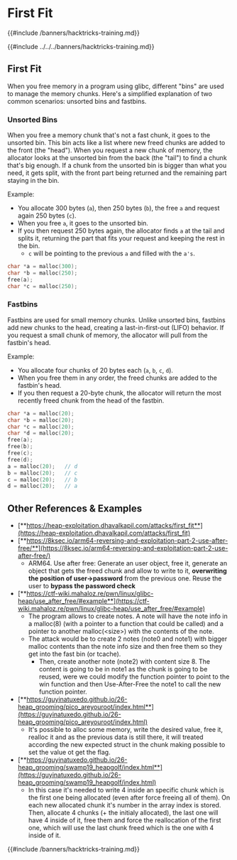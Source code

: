 # First Fit
{{#include /banners/hacktricks-training.md}}


{{#include ../../../banners/hacktricks-training.md}}

## **First Fit**

When you free memory in a program using glibc, different "bins" are used to manage the memory chunks. Here's a simplified explanation of two common scenarios: unsorted bins and fastbins.

### Unsorted Bins

When you free a memory chunk that's not a fast chunk, it goes to the unsorted bin. This bin acts like a list where new freed chunks are added to the front (the "head"). When you request a new chunk of memory, the allocator looks at the unsorted bin from the back (the "tail") to find a chunk that's big enough. If a chunk from the unsorted bin is bigger than what you need, it gets split, with the front part being returned and the remaining part staying in the bin.

Example:

- You allocate 300 bytes (`a`), then 250 bytes (`b`), the free `a` and request again 250 bytes (`c`).
- When you free `a`, it goes to the unsorted bin.
- If you then request 250 bytes again, the allocator finds `a` at the tail and splits it, returning the part that fits your request and keeping the rest in the bin.
  - `c` will be pointing to the previous `a` and filled with the `a's`.

```c
char *a = malloc(300);
char *b = malloc(250);
free(a);
char *c = malloc(250);
```

### Fastbins

Fastbins are used for small memory chunks. Unlike unsorted bins, fastbins add new chunks to the head, creating a last-in-first-out (LIFO) behavior. If you request a small chunk of memory, the allocator will pull from the fastbin's head.

Example:

- You allocate four chunks of 20 bytes each (`a`, `b`, `c`, `d`).
- When you free them in any order, the freed chunks are added to the fastbin's head.
- If you then request a 20-byte chunk, the allocator will return the most recently freed chunk from the head of the fastbin.

```c
char *a = malloc(20);
char *b = malloc(20);
char *c = malloc(20);
char *d = malloc(20);
free(a);
free(b);
free(c);
free(d);
a = malloc(20);   // d
b = malloc(20);   // c
c = malloc(20);   // b
d = malloc(20);   // a
```

## Other References & Examples

- [**https://heap-exploitation.dhavalkapil.com/attacks/first_fit**](https://heap-exploitation.dhavalkapil.com/attacks/first_fit)
- [**https://8ksec.io/arm64-reversing-and-exploitation-part-2-use-after-free/**](https://8ksec.io/arm64-reversing-and-exploitation-part-2-use-after-free/)
  - ARM64. Use after free: Generate an user object, free it, generate an object that gets the freed chunk and allow to write to it, **overwriting the position of user->password** from the previous one. Reuse the user to **bypass the password check**
- [**https://ctf-wiki.mahaloz.re/pwn/linux/glibc-heap/use_after_free/#example**](https://ctf-wiki.mahaloz.re/pwn/linux/glibc-heap/use_after_free/#example)
  - The program allows to create notes. A note will have the note info in a malloc(8) (with a pointer to a function that could be called) and a pointer to another malloc(\<size>) with the contents of the note.
  - The attack would be to create 2 notes (note0 and note1) with bigger malloc contents than the note info size and then free them so they get into the fast bin (or tcache).
    - Then, create another note (note2) with content size 8. The content is going to be in note1 as the chunk is going to be reused, were we could modify the function pointer to point to the win function and then Use-After-Free the note1 to call the new function pointer.
- [**https://guyinatuxedo.github.io/26-heap_grooming/pico_areyouroot/index.html**](https://guyinatuxedo.github.io/26-heap_grooming/pico_areyouroot/index.html)
  - It's possible to alloc some memory, write the desired value, free it, realloc it and as the previous data is still there, it will treated according the new expected struct in the chunk making possible to set the value ot get the flag.
- [**https://guyinatuxedo.github.io/26-heap_grooming/swamp19_heapgolf/index.html**](https://guyinatuxedo.github.io/26-heap_grooming/swamp19_heapgolf/index.html)
  - In this case it's needed to write 4 inside an specific chunk which is the first one being allocated (even after force freeing all of them). On each new allocated chunk it's number in the array index is stored. Then, allocate 4 chunks (+ the initialy allocated), the last one will have 4 inside of it, free them and force the reallocation of the first one, which will use the last chunk freed which is the one with 4 inside of it.




{{#include /banners/hacktricks-training.md}}
